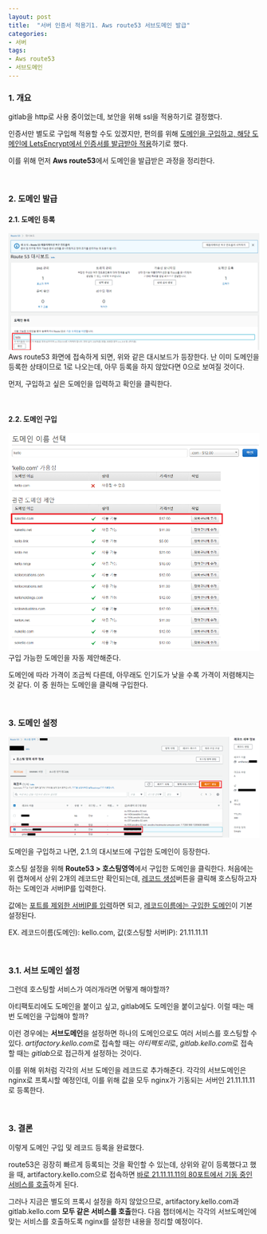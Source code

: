 ```yaml
---
layout: post
title:  "서버 인증서 적용기1. Aws route53 서브도메인 발급"
categories:
- 서버
tags:
- Aws route53
- 서브도메인
---
```


### 1. 개요
gitlab을 http로 사용 중이었는데, 보안을 위해 ssl을 적용하기로 결정했다.

인증서만 별도로 구입해 적용할 수도 있겠지만, 편의를 위해 <ins>도메인을 구입하고,
해당 도메인에 LetsEncrypt에서 인증서를 발급받아 적용</ins>하기로 했다.

이를 위해 먼저 **Aws route53**에서 도메인을 발급받은 과정을 정리한다.

<br/>

### 2. 도메인 발급
#### 2.1. 도메인 등록
![route53-1](/assets/images/git/route53-1.png)
Aws route53 화면에 접속하게 되면, 위와 같은 대시보드가 등장한다.
난 이미 도메인을 등록한 상태이므로 1로 나오는데, 아무 등록을 하지 않았다면 0으로 보여질 것이다.

먼저, 구입하고 싶은 도메인을 입력하고 확인을 클릭한다.

<br/>

#### 2.2. 도메인 구입
![route53-2](/assets/images/git/route53-2.png)
구입 가능한 도메인을 자동 제안해준다.

도메인에 따라 가격이 조금씩 다른데, 아무래도 인기도가 낮을 수록 가격이 저렴해지는 것 같다.
이 중 원하는 도메인을 클릭해 구입한다.

<br/>

### 3. 도메인 설정
![route53-3](/assets/images/git/route53-3.png)

도메인을 구입하고 나면, 2.1.의 대시보드에 구입한 도메인이 등장한다.

호스팅 설정을 위해 **Route53 > 호스팅영역**에서 구입한 도메인을 클릭한다.
처음에는 위 캡쳐에서 상위 2개의 레코드만 확인되는데,
<ins>레코드 생성</ins>버튼을 클릭해 호스팅하고자 하는 도메인과 서버IP를 입력한다.

값에는 <ins>포트를 제외한 서버IP를 입력</ins>하면 되고, <ins>레코드이름에는 구입한 도메인</ins>이 기본 설정된다.

EX. 레코드이름(도메인): kello.com, 값(호스팅할 서버IP): 21.11.11.11

<br/>

### 3.1. 서브 도메인 설정
그런데 호스팅할 서비스가 여러개라면 어떻게 해야할까?

아티팩토리에도 도메인을 붙이고 싶고, gitlab에도 도메인을 붙이고싶다.
이럴 때는 매번 도메인을 구입해야 할까?

이런 경우에는 **서브도메인**을 설정하면 하나의 도메인으로도 여러 서비스를 호스팅할 수 있다.
<var>artifactory.kello.com</var>로 접속할 때는 <var>아티팩토리</var>로, 
<var>gitlab.kello.com</var>로 접속할 때는 <var>gitlab</var>으로 접근하게 설정하는 것이다.

이를 위해 위처럼 각각의 서브 도메인을 레코드로 추가해준다.
각각의 서브도메인은 nginx로 프록시할 예정인데, 이를 위해 값을 모두 
nginx가 기동되는 서버인 21.11.11.11로 등록한다.

<br/>

### 3. 결론
이렇게 도메인 구입 및 레코드 등록을 완료했다.

route53은 굉장히 빠르게 등록되는 것을 확인할 수 있는데,
상위와 같이 등록했다고 했을 때, artifactory.kello.com으로 접속하면 <ins>바로 21.11.11.11의 80포트에서 기동 중인 서비스를 
호출</ins>하게 된다.

그러나 지금은 별도의 프록시 설정을 하지 않았으므로, artifactory.kello.com과 gitlab.kello.com **모두 같은 서비스를 호출**한다.
다음 챕터에서는 각각의 서브도메인에 맞는 서비스를 호출하도록 nginx를 설정한 내용을 정리할 예정이다.
